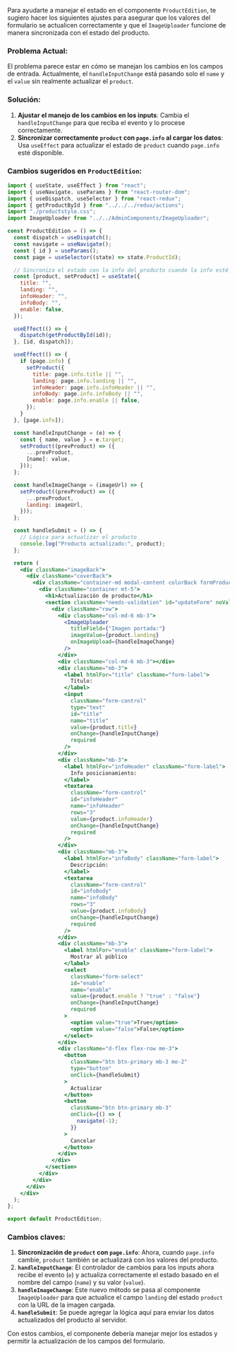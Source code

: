 Para ayudarte a manejar el estado en el componente `ProductEdition`, te sugiero hacer los siguientes ajustes para asegurar que los valores del formulario se actualicen correctamente y que el `ImageUploader` funcione de manera sincronizada con el estado del producto.

### Problema Actual:
El problema parece estar en cómo se manejan los cambios en los campos de entrada. Actualmente, el `handleInputChange` está pasando solo el `name` y el `value` sin realmente actualizar el `product`.

### Solución:
1. **Ajustar el manejo de los cambios en los inputs**: Cambia el `handleInputChange` para que reciba el evento y lo procese correctamente.
2. **Sincronizar correctamente `product` con `page.info` al cargar los datos**: Usa `useEffect` para actualizar el estado de `product` cuando `page.info` esté disponible.

### Cambios sugeridos en `ProductEdition`:

```jsx
import { useState, useEffect } from "react";
import { useNavigate, useParams } from "react-router-dom";
import { useDispatch, useSelector } from "react-redux";
import { getProductById } from "../../../redux/actions";
import "./productstyle.css";
import ImageUploader from "../../AdminComponents/ImageUploader";

const ProductEdition = () => {
  const dispatch = useDispatch();
  const navigate = useNavigate();
  const { id } = useParams();
  const page = useSelector((state) => state.ProductId);

  // Sincroniza el estado con la info del producto cuando la info esté disponible
  const [product, setProduct] = useState({
    title: "",
    landing: "",
    infoHeader: "",
    infoBody: "",
    enable: false,
  });

  useEffect(() => {
    dispatch(getProductById(id));
  }, [id, dispatch]);

  useEffect(() => {
    if (page.info) {
      setProduct({
        title: page.info.title || "",
        landing: page.info.landing || "",
        infoHeader: page.info.infoHeader || "",
        infoBody: page.info.infoBody || "",
        enable: page.info.enable || false,
      });
    }
  }, [page.info]);

  const handleInputChange = (e) => {
    const { name, value } = e.target;
    setProduct((prevProduct) => ({
      ...prevProduct,
      [name]: value,
    }));
  };

  const handleImageChange = (imageUrl) => {
    setProduct((prevProduct) => ({
      ...prevProduct,
      landing: imageUrl,
    }));
  };

  const handleSubmit = () => {
    // Lógica para actualizar el producto
    console.log("Producto actualizado:", product);
  };

  return (
    <div className="imageBack">
      <div className="coverBack">
        <div className="container-md modal-content colorBack formProductContainer rounded-4 shadow">
          <div className="container mt-5">
            <h1>Actualización de producto</h1>
            <section className="needs-validation" id="updateForm" noValidate>
              <div className="row">
                <div className="col-md-6 mb-3">
                  <ImageUploader
                    titleField={"Imagen portada:"}
                    imageValue={product.landing}
                    onImageUpload={handleImageChange}
                  />
                </div>
                <div className="col-md-6 mb-3"></div>
                <div className="mb-3">
                  <label htmlFor="title" className="form-label">
                    Título:
                  </label>
                  <input
                    className="form-control"
                    type="text"
                    id="title"
                    name="title"
                    value={product.title}
                    onChange={handleInputChange}
                    required
                  />
                </div>
                <div className="mb-3">
                  <label htmlFor="infoHeader" className="form-label">
                    Info posicionamiento:
                  </label>
                  <textarea
                    className="form-control"
                    id="infoHeader"
                    name="infoHeader"
                    rows="3"
                    value={product.infoHeader}
                    onChange={handleInputChange}
                    required
                  />
                </div>
                <div className="mb-3">
                  <label htmlFor="infoBody" className="form-label">
                    Descripción:
                  </label>
                  <textarea
                    className="form-control"
                    id="infoBody"
                    name="infoBody"
                    rows="3"
                    value={product.infoBody}
                    onChange={handleInputChange}
                    required
                  />
                </div>
                <div className="mb-3">
                  <label htmlFor="enable" className="form-label">
                    Mostrar al público
                  </label>
                  <select
                    className="form-select"
                    id="enable"
                    name="enable"
                    value={product.enable ? "true" : "false"}
                    onChange={handleInputChange}
                    required
                  >
                    <option value="true">True</option>
                    <option value="false">False</option>
                  </select>
                </div>
                <div className="d-flex flex-row me-3">
                  <button
                    className="btn btn-primary mb-3 me-2"
                    type="button"
                    onClick={handleSubmit}
                  >
                    Actualizar
                  </button>
                  <button
                    className="btn btn-primary mb-3"
                    onClick={() => {
                      navigate(-1);
                    }}
                  >
                    Cancelar
                  </button>
                </div>
              </div>
            </section>
          </div>
        </div>
      </div>
    </div>
  );
};

export default ProductEdition;
```

### Cambios claves:

1. **Sincronización de `product` con `page.info`**: Ahora, cuando `page.info` cambie, `product` también se actualizará con los valores del producto.
2. **`handleInputChange`**: El controlador de cambios para los inputs ahora recibe el evento (`e`) y actualiza correctamente el estado basado en el nombre del campo (`name`) y su valor (`value`).
3. **`handleImageChange`**: Este nuevo método se pasa al componente `ImageUploader` para que actualice el campo `landing` del estado `product` con la URL de la imagen cargada.
4. **`handleSubmit`**: Se puede agregar la lógica aquí para enviar los datos actualizados del producto al servidor.

Con estos cambios, el componente debería manejar mejor los estados y permitir la actualización de los campos del formulario.